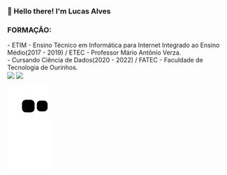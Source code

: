 <h3>👋 Hello there! I'm Lucas Alves</h3>

<h3>FORMAÇÃO:</h3>
- ETIM - Ensino Técnico em Informática para Internet Integrado ao Ensino Médio(2017 - 2019) / ETEC - Professor Mário Antônio Verza. <br>
- Cursando Ciência de Dados(2020 - 2022) / FATEC - Faculdade de Tecnologia de Ourinhos. <br>

<div>
  <a>
    <img align="center" height="180em" src="https://github-readme-stats.vercel.app/api?username=LucasAlv3s&show_icons=true&theme=dark&include_all_commits=true&count_private=true" />
  <img align="center" height="120em" src="https://github-readme-stats.vercel.app/api/top-langs/?username=LucasAlv3s&layout=compact&langs_count=16&theme=dark" />
</div>


  
![Snake animation](https://github.com/LucasAlv3s/LucasAlv3s/blob/output/github-contribution-grid-snake.svg)
